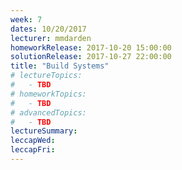 ```yaml
---
week: 7
dates: 10/20/2017
lecturer: mmdarden
homeworkRelease: 2017-10-20 15:00:00
solutionRelease: 2017-10-27 22:00:00
title: "Build Systems"
# lectureTopics:
#   - TBD
# homeworkTopics:
#   - TBD
# advancedTopics:
#   - TBD
lectureSummary:
leccapWed:
leccapFri:
---
```

